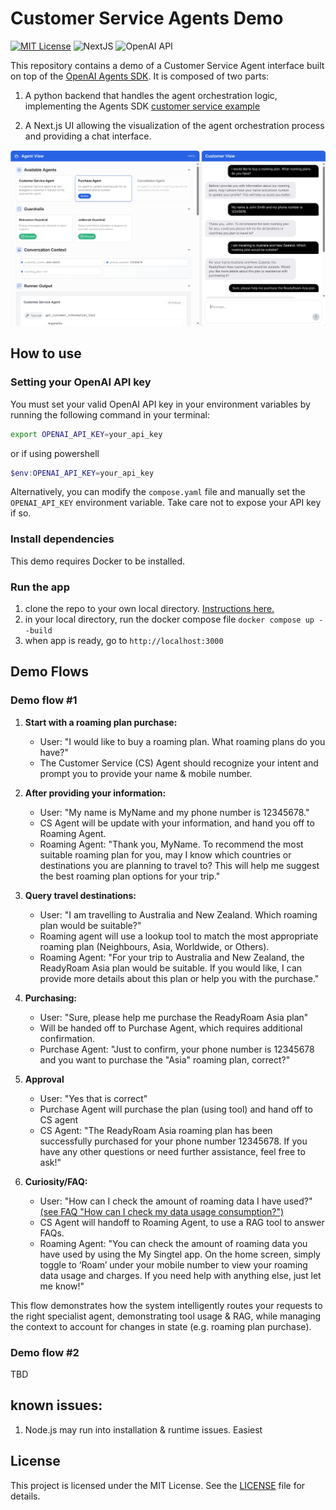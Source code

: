 # Customer Service Agents Demo

[![MIT License](https://img.shields.io/badge/License-MIT-green.svg)](LICENSE)
![NextJS](https://img.shields.io/badge/Built_with-NextJS-blue)
![OpenAI API](https://img.shields.io/badge/Powered_by-OpenAI_API-orange)

This repository contains a demo of a Customer Service Agent interface built on top of the [OpenAI Agents SDK](https://openai.github.io/openai-agents-python/).
It is composed of two parts:

1. A python backend that handles the agent orchestration logic, implementing the Agents SDK [customer service example](https://github.com/openai/openai-agents-python/tree/main/examples/customer_service)

2. A Next.js UI allowing the visualization of the agent orchestration process and providing a chat interface.

![Demo Screenshot](screenshot.jpg)

## How to use

### Setting your OpenAI API key

You must set your valid OpenAI API key in your environment variables by running the following command in your terminal:
```bash
export OPENAI_API_KEY=your_api_key
```

or if using powershell
```powershell
$env:OPENAI_API_KEY=your_api_key
```

Alternatively, you can modify the `compose.yaml` file and manually set the `OPENAI_API_KEY` environment variable. Take care not to expose your API key if so.

### Install dependencies

This demo requires Docker to be installed.

### Run the app
1. clone the repo to your own local directory. [Instructions here.](https://docs.github.com/en/repositories/creating-and-managing-repositories/cloning-a-repository)
2. in your local directory, run the docker compose file `docker compose up --build`
3. when app is ready, go to `http://localhost:3000` 

## Demo Flows

### Demo flow #1

1. **Start with a roaming plan purchase:**
   - User: "I would like to buy a roaming plan. What roaming plans do you have?"
   - The Customer Service (CS) Agent should recognize your intent and prompt you to provide your name & mobile number.

2. **After providing your information:**
   - User: "My name is MyName and my phone number is 12345678."
   - CS Agent will be update with your information, and hand you off to Roaming Agent.
   - Roaming Agent: "Thank you, MyName. To recommend the most suitable roaming plan for you, may I know which countries or destinations you are planning to travel to? This will help me suggest the best roaming plan options for your trip."

3. **Query travel destinations:**
   - User: "I am travelling to Australia and New Zealand. Which roaming plan would be suitable?"
   - Roaming agent will use a lookup tool to match the most appropriate roaming plan (Neighbours, Asia, Worldwide, or Others).
   - Roaming Agent: "For your trip to Australia and New Zealand, the ReadyRoam Asia plan would be suitable. If you would like, I can provide more details about this plan or help you with the purchase."

4. **Purchasing:**
   - User: "Sure, please help me purchase the ReadyRoam Asia plan"
   - Will be handed off to Purchase Agent, which requires additional confirmation.
   - Purchase Agent: "Just to confirm, your phone number is 12345678 and you want to purchase the "Asia" roaming plan, correct?"
     
5. **Approval**
   - User: "Yes that is correct"
   - Purchase Agent will purchase the plan (using tool) and hand off to CS agent
   - CS Agent: "The ReadyRoam Asia roaming plan has been successfully purchased for your phone number 12345678. If you have any other questions or need further assistance, feel free to ask!"

6. **Curiosity/FAQ:**
   - User: "How can I check the amount of roaming data I have used?" [(see FAQ "How can I check my data usage consumption?")](https://www.singtel.com/personal/products-services/mobile/roaming/faqs#9)
   - CS Agent will handoff to Roaming Agent, to use a RAG tool to answer FAQs.
   - Roaming Agent: "You can check the amount of roaming data you have used by using the My Singtel app. On the home screen, simply toggle to ‘Roam’ under your mobile number to view your roaming data usage and charges. If you need help with anything else, just let me know!"

This flow demonstrates how the system intelligently routes your requests to the right specialist agent, demonstrating tool usage & RAG, while managing the context to account for changes in state (e.g. roaming plan purchase).

### Demo flow #2
TBD

## known issues:
1. Node.js may run into installation & runtime issues. Easiest  

## License

This project is licensed under the MIT License. See the [LICENSE](LICENSE) file for details.
